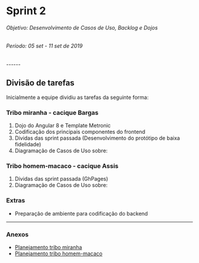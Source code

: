 # Sprint 2

<h6>Objetivo: Desenvolvimento de Casos de Uso, Backlog e Dojos</h6>
<h6>Período: 05 set - 11 set de 2019</h6>
------



## Divisão de tarefas

Inicialmente a equipe dividiu as tarefas da seguinte forma:

### Tribo miranha - cacique Bargas

1. Dojo do Angular 8 e Template Metronic
2. Codificação dos principais componentes do frontend
3. Dividas das sprint passada (Desenvolvimento do protótipo de baixa fidelidade)
4. Diagramação de Casos de Uso sobre:

### Tribo homem-macaco - cacique Assis

1. Dividas das sprint passada (GhPages)
2. Diagramação de Casos de Uso sobre:

### Extras

- Preparação de ambiente para codificação do backend
---
### Anexos
- [Planejamento tribo miranha](../tribo_miranha/sprint_1/inicio_sprint_2.md)
- [Planejamento tribo homem-macaco](../tribo_homem_macaco/sprint_2/inicio_sprint_2.md)

